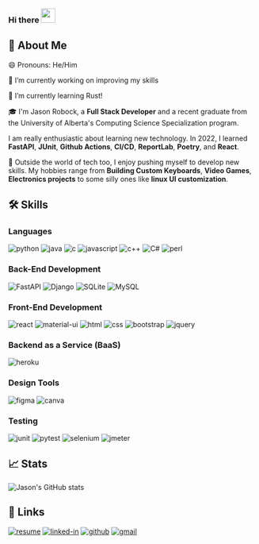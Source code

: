 ### Hi there <img src="https://media.giphy.com/media/hvRJCLFzcasrR4ia7z/giphy.gif" width="29px" height="29px">

## 🚀 About Me

😄 Pronouns: He/Him

🔭 I’m currently working on improving my skills

🌱 I’m currently learning Rust!

🎓 I'm Jason Robock, a **Full Stack Developer** and a recent graduate from the University of Alberta's Computing Science Specialization program. 

I am really enthusiastic about learning new technology. In 2022, I learned **FastAPI**, **JUnit**, **Github Actions**, **CI/CD**, **ReportLab**, **Poetry**, and **React**.

🎸 Outside the world of tech too, I enjoy pushing myself to develop new skills. My hobbies range from **Building Custom Keyboards**, **Video Games**, **Electronics projects** to some silly ones like **linux UI customization**.

## 🛠️ Skills

### Languages

![python](https://img.shields.io/badge/Python-3776AB?style=for-the-badge&logo=python&logoColor=white)
![java](https://img.shields.io/badge/Java-5382A1?style=for-the-badge&logo=java&logoColor=white)
![c](https://img.shields.io/badge/C-A8B9CC?style=for-the-badge&logo=C&logoColor=white)
![javascript](https://img.shields.io/badge/JavaScript-323330?style=for-the-badge&logo=javascript&logoColor=F7DF1E)
![c++](https://img.shields.io/badge/C++-00599C?style=for-the-badge&logo=Cplusplus&logoColor=white)
![C#](https://img.shields.io/badge/CSharp-239120?style=for-the-badge&logo=Csharp&logoColor=white)
![perl](https://img.shields.io/badge/perl-39457E?style=for-the-badge&logo=perl&logoColor=white)

### Back-End Development

![FastAPI](https://img.shields.io/badge/FastAPI-009688?style=for-the-badge&logo=FastAPI&logoColor=white)
![Django](https://img.shields.io/badge/Django-092E20?style=for-the-badge&logo=Django&logoColor=white)
![SQLite](https://img.shields.io/badge/sqlite-003B57?style=for-the-badge&logo=sqlite&logoColor=white)
![MySQL](https://img.shields.io/badge/mysql-4479A1?style=for-the-badge&logo=mysql&logoColor=white)

### Front-End Development

![react](https://img.shields.io/badge/React-20232A?style=for-the-badge&logo=react&logoColor=61DAFB)
![material-ui](https://img.shields.io/badge/Material_UI-0081CB?style=for-the-badge&logo=mui&logoColor=white)
![html](https://img.shields.io/badge/HTML5-E34F26?style=for-the-badge&logo=html5&logoColor=white)
![css](https://img.shields.io/badge/CSS3-1572B6?style=for-the-badge&logo=css3&logoColor=white)
![bootstrap](https://img.shields.io/badge/Bootstrap-563D7C?style=for-the-badge&logo=bootstrap&logoColor=white)
![jquery](https://img.shields.io/badge/jQuery-0769AD?style=for-the-badge&logo=jquery&logoColor=white)

### Backend as a Service (BaaS)

![heroku](https://img.shields.io/badge/Heroku-430098?style=for-the-badge&logo=heroku&logoColor=white)

### Design Tools

![figma](https://img.shields.io/badge/figma-000000?style=for-the-badge&logo=figma&logoColor=white)
![canva](https://img.shields.io/badge/canva-00C4CC?style=for-the-badge&logo=canva&logoColor=white)

### Testing

![junit](https://img.shields.io/badge/JUnit-25A162?style=for-the-badge&logo=junit5&logoColor=white)
![pytest](https://img.shields.io/badge/Pytest-3776AB?style=for-the-badge&logo=python&logoColor=white)
![selenium](https://img.shields.io/badge/Selenium-43B02A?style=for-the-badge&logo=Selenium&logoColor=white)
![jmeter](https://img.shields.io/badge/JMeter-D22128?style=for-the-badge&logo=ApacheJMeter&logoColor=white)

## 📈 Stats

![Jason's GitHub stats](https://github-readme-stats.vercel.app/api?username=vinen88&show_icons=true&bg_color=00000000&hide=stars)

## 🔗 Links

[![resume](https://img.shields.io/badge/Resume-4285F4?style=for-the-badge&logo=read-the-docs&logoColor=white)]()
[![linked-in](https://img.shields.io/badge/Linked_In-0077B5?style=for-the-badge&logo=LinkedIn&logoColor=white)](https://www.linkedin.com/in/jrobock/)
[![github](https://img.shields.io/badge/GitHub-000000?style=for-the-badge&logo=GitHub&logoColor=white)](https://github.com/vinen88)
[![gmail](https://img.shields.io/badge/Gmail-D14836?style=for-the-badge&logo=Gmail&logoColor=white)](mailto:https://github.com/vinen88)
<!--
**Vinen88/Vinen88** is a ✨ _special_ ✨ repository because its `README.md` (this file) appears on your GitHub profile.

Here are some ideas to get you started:

- 🔭 I’m currently working on ...
- 🌱 I’m currently learning ...
- 👯 I’m looking to collaborate on ...
- 🤔 I’m looking for help with ...
- 💬 Ask me about ...
- 📫 How to reach me: ...
- 😄 Pronouns: ...
- ⚡ Fun fact: ...
-->
